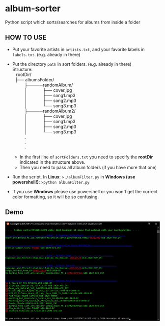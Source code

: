 # album-sorter
Python script which sorts/searches for albums from inside a folder

## HOW TO USE
- Put your favorite artists in `artists.txt`, and your favorite labels in `labels.txt`. (e.g. already in there)
- Put the directory `path` in sort folders. (e.g. already in there)    
Structure:  
&nbsp;&nbsp;&nbsp;rootDir/  
&nbsp;&nbsp;├── albumsFolder/  
&nbsp;&nbsp;&nbsp;&nbsp;&nbsp;&nbsp;&nbsp;&nbsp;&nbsp;&nbsp;├─────randomAlbum/  
&nbsp;&nbsp;&nbsp;&nbsp;&nbsp;&nbsp;&nbsp;&nbsp;&nbsp;&nbsp;│&nbsp;&nbsp;&nbsp;&nbsp;&nbsp;&nbsp;&nbsp;&nbsp;&nbsp;&nbsp;&nbsp;&nbsp;&nbsp;├── cover.jpg  
&nbsp;&nbsp;&nbsp;&nbsp;&nbsp;&nbsp;&nbsp;&nbsp;&nbsp;&nbsp;│&nbsp;&nbsp;&nbsp;&nbsp;&nbsp;&nbsp;&nbsp;&nbsp;&nbsp;&nbsp;&nbsp;&nbsp;&nbsp;├── song1.mp3  
&nbsp;&nbsp;&nbsp;&nbsp;&nbsp;&nbsp;&nbsp;&nbsp;&nbsp;&nbsp;│&nbsp;&nbsp;&nbsp;&nbsp;&nbsp;&nbsp;&nbsp;&nbsp;&nbsp;&nbsp;&nbsp;&nbsp;&nbsp;├── song2.mp3  
&nbsp;&nbsp;&nbsp;&nbsp;&nbsp;&nbsp;&nbsp;&nbsp;&nbsp;&nbsp;│&nbsp;&nbsp;&nbsp;&nbsp;&nbsp;&nbsp;&nbsp;&nbsp;&nbsp;&nbsp;&nbsp;&nbsp;&nbsp;└── song3.mp3  
&nbsp;&nbsp;&nbsp;&nbsp;&nbsp;&nbsp;&nbsp;&nbsp;&nbsp;&nbsp;├─────randomAlbum2/  
&nbsp;&nbsp;&nbsp;&nbsp;&nbsp;&nbsp;&nbsp;&nbsp;&nbsp;&nbsp;│&nbsp;&nbsp;&nbsp;&nbsp;&nbsp;&nbsp;&nbsp;&nbsp;&nbsp;&nbsp;&nbsp;&nbsp;&nbsp;├── cover.jpg  
&nbsp;&nbsp;&nbsp;&nbsp;&nbsp;&nbsp;&nbsp;&nbsp;&nbsp;&nbsp;│&nbsp;&nbsp;&nbsp;&nbsp;&nbsp;&nbsp;&nbsp;&nbsp;&nbsp;&nbsp;&nbsp;&nbsp;&nbsp;├── song1.mp3  
&nbsp;&nbsp;&nbsp;&nbsp;&nbsp;&nbsp;&nbsp;&nbsp;&nbsp;&nbsp;│&nbsp;&nbsp;&nbsp;&nbsp;&nbsp;&nbsp;&nbsp;&nbsp;&nbsp;&nbsp;&nbsp;&nbsp;&nbsp;├── song2.mp3  
&nbsp;&nbsp;&nbsp;&nbsp;&nbsp;&nbsp;&nbsp;&nbsp;&nbsp;&nbsp;│&nbsp;&nbsp;&nbsp;&nbsp;&nbsp;&nbsp;&nbsp;&nbsp;&nbsp;&nbsp;&nbsp;&nbsp;&nbsp;└── song3.mp3  
&nbsp;&nbsp;&nbsp;&nbsp;&nbsp;&nbsp;&nbsp;&nbsp;&nbsp;&nbsp;.  
&nbsp;&nbsp;&nbsp;&nbsp;&nbsp;&nbsp;&nbsp;&nbsp;&nbsp;&nbsp;.  
&nbsp;&nbsp;&nbsp;&nbsp;&nbsp;&nbsp;&nbsp;&nbsp;&nbsp;&nbsp;.  
    
  - In the first line of `sortFolders.txt` you need to specify the **rootDir** indicated in the structure above.
  - Then you need to pass all album folders (if you have more that one)
- Run the script. In **Linux**:  `>./albumFilter.py` in **Windows (use powershell!)**: `>python albumFilter.py`
- If you use **Windows** please use powershell or you  won't get the correct color formatting, so it will be so confusing.
## Demo
![Alt text](images/cap1.jpg)
